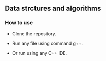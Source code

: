 ## Data strctures and algorithms

### How to use

- Clone the repository.

- Run any file using command g++.

- Or run using any C++ IDE.
